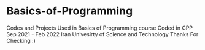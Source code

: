 # Basics-of-Programming
Codes and Projects Used in Basics of Programming course
Coded in CPP
Sep 2021 - Feb 2022
Iran Univesirty of Science and Technology
Thanks For Checking :)
